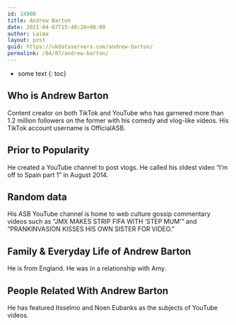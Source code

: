 ```yaml
---
id: 14900
title: Andrew Barton
date: 2021-04-07T15:49:28+00:00
author: Laima
layout: post
guid: https://ukdataservers.com/andrew-barton/
permalink: /04/07/andrew-barton/
---
```


* some text
{: toc}


## Who is Andrew Barton
                  
                  
                  
Content creator on both TikTok and YouTube who has garnered more than 1.2 million followers on the former with his comedy and vlog-like videos. His TikTok account username is OfficialASB.
                  
              
            
              
            
                
                
                
## Prior to Popularity
                  
                  
                  
He created a YouTube channel to post vlogs. He called his oldest video &#8220;I&#8217;m off to Spain part 1&#8221; in August 2014.
                  
              
            
              
            
                
                
                
## Random data
                  
                  
                  
His ASB YouTube channel is home to web culture gossip commentary videos such as &#8220;JMX MAKES STRIP FIFA WITH &#8216;STEP MUM'&#8221; and &#8220;PRANKINVASION KISSES HIS OWN SISTER FOR VIDEO.&#8221;
                  
              
            
              
            
                
                
                
## Family & Everyday Life of Andrew Barton
                  
                  
                  
He is from England. He was in a relationship with Amy.
                  
              
            
              
            
                
                
                
## People Related With Andrew Barton
                  
                  
                  
He has featured Itsselmo and Noen Eubanks as the subjects of YouTube videos.
                  
              
            
              
            
                
              
            
              
              
            
            
              
            
          
          
          